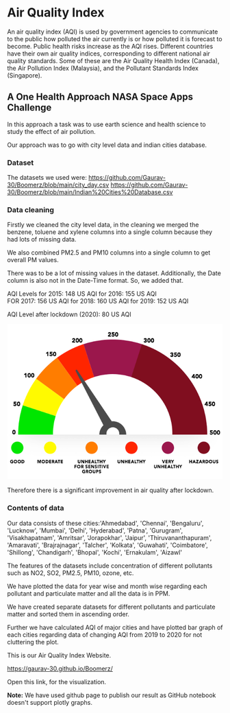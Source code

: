 # Air Quality Index

An air quality index (AQI) is used by government agencies to communicate to the public how polluted the air currently
is or how polluted it is forecast to become. Public health risks increase as the AQI rises. Different countries have
their own air quality indices, corresponding to different national air quality standards.
Some of these are the Air Quality Health Index (Canada), the Air Pollution Index (Malaysia),
and the Pollutant Standards Index (Singapore).


## A One Health Approach NASA Space Apps Challenge

In this approach a task was to use earth science and health science to study the effect of 
air pollution. 

Our approach was to go with city level data and indian cities database. 

### Dataset

The datasets we used were: https://github.com/Gaurav-30/Boomerz/blob/main/city_day.csv
			   https://github.com/Gaurav-30/Boomerz/blob/main/Indian%20Cities%20Database.csv 


### Data cleaning

Firstly we cleaned the city level data, in  the cleaning we merged the benzene, toluene and xylene
columns into a single column because they had lots of missing data.

We also combined PM2.5 and PM10 columns into a single column to get overall PM values.

There was to be a lot of missing values in the dataset. Additionally, the Date
column is also not in the Date-Time format. So, we added that.

AQI Levels for 2015: 148 US AQI 
           for 2016: 155 US AQI  
	   FOR 2017: 156 US AQI
	   for 2018: 160 US AQI
	   for 2019: 152 US AQI

AQI Level after lockdown (2020): 80 US AQI

<img src = "aqi-ind.png"> 

Therefore there is a significant improvement in air quality after lockdown.

### Contents of data

Our data consists of these cities:'Ahmedabad', 'Chennai', 'Bengaluru', 'Lucknow', 'Mumbai', 'Delhi',
       				  'Hyderabad', 'Patna', 'Gurugram', 'Visakhapatnam', 'Amritsar',
      				  'Jorapokhar', 'Jaipur', 'Thiruvananthapuram', 'Amaravati',
      				  'Brajrajnagar', 'Talcher', 'Kolkata', 'Guwahati', 'Coimbatore',
         			  'Shillong', 'Chandigarh', 'Bhopal', 'Kochi', 'Ernakulam', 'Aizawl'

The features of the datasets include concentration of different pollutants such as NO2, SO2,
PM2.5, PM10, ozone, etc.

We have plotted the data for year wise and month wise regarding each
pollutant and particulate matter and all the data is in PPM.

We have created separate datasets for different pollutants and particulate
matter and sorted them in ascending order.

Further we have calculated AQI of major cities and have plotted bar graph of
each cities regarding data of changing AQI from 2019 to 2020 for not cluttering
the plot.


This is our Air Quality Index Website.

https://gaurav-30.github.io/Boomerz/

Open this link, for the visualization.

**Note:** We have used github page to publish our result as GitHub notebook doesn't support plotly graphs.

